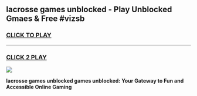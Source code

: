 
## lacrosse games unblocked - Play Unblocked Gmaes & Free #vizsb
<h3>
<a href="https://premium.freeplayer.one?title=lacrosse_games_unblocked&ref=03M">CLICK TO PLAY</a></h3>
<hr>

<h3>
<a href="https://premium.freeplayer.one?title=lacrosse_games_unblocked&ref=03M">CLICK 2 PLAY</a>
  
</h3>

<a href="https://premium.freeplayer.one?title=lacrosse_games_unblocked&ref=03M"><img src="https://clearcache.store/games.png"></a>


**lacrosse games unblocked games unblocked: Your Gateway to Fun and Accessible Online Gaming**
